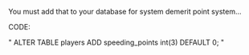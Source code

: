 You must add that to your database for system demerit point system...

CODE:

" ALTER TABLE players ADD speeding_points int(3) DEFAULT 0; "